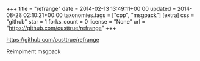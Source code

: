 +++
title = "refrange"
date = 2014-02-13 13:49:11+00:00
updated = 2014-08-28 02:10:21+00:00
taxonomies.tags = ["cpp", "msgpack"]
[extra]
css = "github"
star = 1
forks_count = 0
license = "None"
url = "https://github.com/ousttrue/refrange"
+++

<https://github.com/ousttrue/refrange>

Reimplment msgpack
